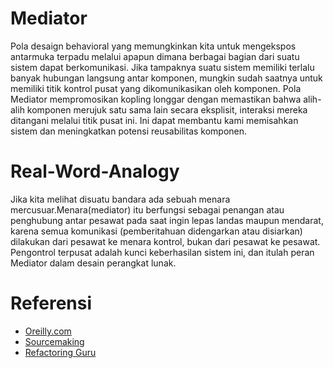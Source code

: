 # Mediator

Pola desaign behavioral yang memungkinkan kita untuk mengekspos antarmuka terpadu melalui apapun dimana berbagai bagian dari suatu sistem dapat berkomunikasi. Jika tampaknya suatu sistem memiliki terlalu banyak hubungan langsung antar komponen, mungkin sudah saatnya untuk memiliki titik kontrol pusat yang dikomunikasikan oleh komponen. Pola Mediator mempromosikan kopling longgar dengan memastikan bahwa alih-alih komponen merujuk satu sama lain secara eksplisit, interaksi mereka ditangani melalui titik pusat ini. Ini dapat membantu kami memisahkan sistem dan meningkatkan potensi reusabilitas komponen.


# Real-Word-Analogy

Jika kita melihat disuatu bandara ada sebuah menara mercusuar.Menara(mediator) itu berfungsi sebagai penangan atau penghubung antar pesawat pada saat ingin lepas landas maupun mendarat, karena semua komunikasi (pemberitahuan didengarkan atau disiarkan) dilakukan dari pesawat ke menara kontrol, bukan dari pesawat ke pesawat. Pengontrol terpusat adalah kunci keberhasilan sistem ini, dan itulah peran Mediator dalam desain perangkat lunak.


# Referensi

* [Oreilly.com](https://www.oreilly.com/library/view/learning-javascript-design/9781449334840/ch09s06.html)
* [Sourcemaking](https://sourcemaking.com/design_patterns/mediator)
* [Refactoring Guru](https://refactoring.guru/design-patterns/mediator)